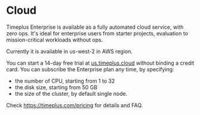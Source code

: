 # Cloud

Timeplus Enterprise is available as a fully automated cloud service, with zero ops. It's ideal for enterprise users from starter projects, evaluation to mission-critical workloads without ops.

Currently it is available in us-west-2 in AWS region.

You can start a 14-day free trial at [us.timeplus.cloud](https://us.timeplus.cloud) without binding a credit card. You can subscribe the Enterprise plan any time, by specifying:

- the number of CPU, starting from 1 to 32
- the disk size, starting from 50 GB
- the size of the cluster, by default single node.

Check https://timeplus.com/pricing for details and FAQ.
